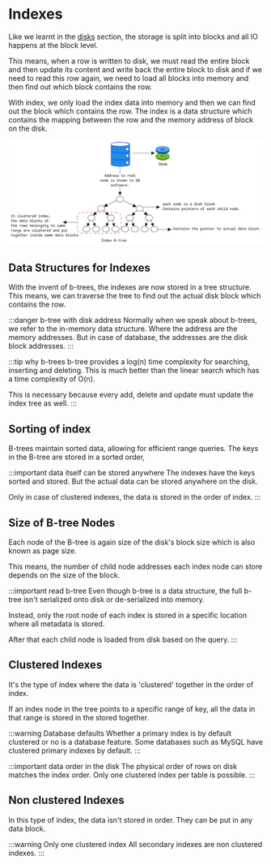 # Indexes

Like we learnt in the [disks](../storage/disks.md#physical-vs-logical-sector-size) section,
the storage is split into blocks and all IO happens at the block level.

This means, when a row is written to disk, we must read the entire block
and then update its content and write back the entire block to disk
and if we need to read this row again,
we need to load all blocks into memory and then find out which block contains the row.

With index, we only load the index data into memory
and then we can find out the block which contains the row.
The index is a data structure which contains the mapping between the row
and the memory address of block on the disk.

![database-indexes](../../static/img/database-indexes.excalidraw.png)

## Data Structures for Indexes

With the invent of b-trees, the indexes are now stored in a tree structure.
This means, we can traverse the tree to find out the actual disk block which contains the row.

:::danger b-tree with disk address
Normally when we speak about b-trees, we refer to the in-memory data structure.
Where the address are the memory addresses.
But in case of database, the addresses are the disk block addresses.
:::

:::tip why b-trees
b-tree provides a log(n) time complexity for searching, inserting and deleting.
This is much better than the linear search which has a time complexity of O(n).

This is necessary because every add, delete and update must update the index tree as well.
:::

## Sorting of index

B-trees maintain sorted data, allowing for efficient range queries.
The keys in the B-tree are stored in a sorted order,

:::important data itself can be stored anywhere
The indexes have the keys sorted and stored.
But the actual data can be stored anywhere on the disk.

Only in case of clustered indexes, the data is stored in the order of index.
:::

## Size of B-tree Nodes

Each node of the B-tree is again size of the disk's block size which is also known as page size.

This means, the number of child node addresses each index node can store
depends on the size of the block.

:::important read b-tree
Even though b-tree is a data structure,
the full b-tree isn't serialized onto disk or de-serialized into memory.

Instead, only the root node of each index is stored in a specific location where all metadata is stored.

After that each child node is loaded from disk based on the query.
:::

## Clustered Indexes

It's the type of index where the data is 'clustered' together in the order of index.

If an index node in the tree points to a specific range of key,
all the data in that range is stored in the stored together.

:::warning Database defaults
Whether a primary index is by default clustered or no is a database feature.
Some databases such as MySQL have clustered primary indexes by default.
:::

:::important data order in the disk
The physical order of rows on disk matches the index order.
Only one clustered index per table is possible.
:::

## Non clustered Indexes

In this type of index, the data isn't stored in order.
They can be put in any data block.

:::warning Only one clustered index
All secondary indexes are non clustered indexes.
:::
